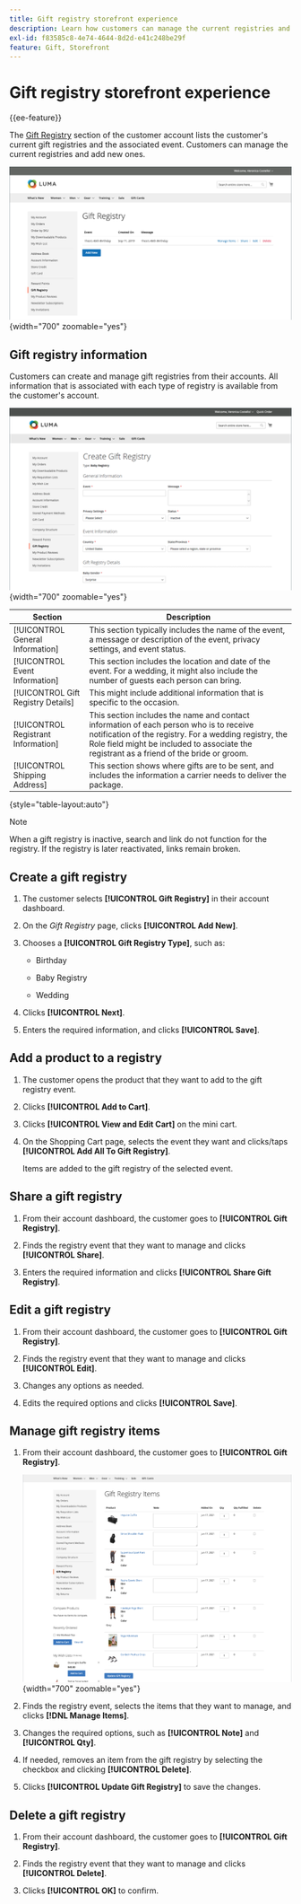 ```yaml
---
title: Gift registry storefront experience
description: Learn how customers can manage the current registries and add new ones in their storefront account.
exl-id: f83585c8-4e74-4644-8d2d-e41c248be29f
feature: Gift, Storefront
---
```

# Gift registry storefront experience

{{ee-feature}}

The [Gift Registry](gift-registries.md) section of the customer account lists the customer's current gift registries and the associated event. Customers can manage the current registries and add new ones.

![Gift Registry](./assets/account-dashboard-gift-registry.png){width="700" zoomable="yes"}

## Gift registry information

Customers can create and manage gift registries from their accounts. All information that is associated with each type of registry is available from the customer's account.

![Example storefront - gift registry information](./assets/gift-registry-create-baby-storefront.png){width="700" zoomable="yes"}

|Section|Description|
|--- |--- |
|[!UICONTROL General Information]|This section typically includes the name of the event, a message or description of the event, privacy settings, and event status.|
|[!UICONTROL Event Information]|This section includes the location and date of the event. For a wedding, it might also include the number of guests each person can bring.|
|[!UICONTROL Gift Registry Details]|This might include additional information that is specific to the occasion.|
|[!UICONTROL Registrant Information]|This section includes the name and contact information of each person who is to receive notification of the  registry. For a wedding registry, the Role field might be included to associate the registrant as a friend of the bride or groom.|
|[!UICONTROL Shipping Address]|This section shows where gifts are to be sent, and includes the information a carrier needs to deliver the package.|

{style="table-layout:auto"}

>[!NOTE]
>
>When a gift registry is inactive, search and link do not function for the registry. If the registry is later reactivated, links remain broken.

## Create a gift registry

1. The customer selects **[!UICONTROL Gift Registry]** in their account dashboard.

1. On the _Gift Registry_ page, clicks **[!UICONTROL Add New]**.

1. Chooses a **[!UICONTROL Gift Registry Type]**, such as:

   - Birthday

   - Baby Registry

   - Wedding

1. Clicks **[!UICONTROL Next]**.

1. Enters the required information, and clicks **[!UICONTROL Save]**.

## Add a product to a registry

1. The customer opens the product that they want to add to the gift registry event.

1. Clicks **[!UICONTROL Add to Cart]**.

1. Clicks **[!UICONTROL View and Edit Cart]** on the mini cart.

1. On the Shopping Cart page, selects the event they want and clicks/taps **[!UICONTROL Add All To Gift Registry]**.

   Items are added to the gift registry of the selected event.

## Share a gift registry

1. From their account dashboard, the customer goes to **[!UICONTROL Gift Registry]**.

1. Finds the registry event that they want to manage and clicks **[!UICONTROL Share]**.

1. Enters the required information and clicks **[!UICONTROL Share Gift Registry]**.

## Edit a gift registry

1. From their account dashboard, the customer goes to **[!UICONTROL Gift Registry]**.

1. Finds the registry event that they want to manage and clicks **[!UICONTROL Edit]**.

1. Changes any options as needed.

1. Edits the required options and clicks **[!UICONTROL Save]**.

## Manage gift registry items

1. From their account dashboard, the customer goes to **[!UICONTROL Gift Registry]**.

   ![Managing gift registry items](./assets/account-dashboard-gift-registry-items-management.png){width="700" zoomable="yes"}

1. Finds the registry event, selects the items that they want to manage, and clicks **[!DNL Manage Items]**.

1. Changes the required options, such as **[!UICONTROL Note]** and **[!UICONTROL Qty]**.

1. If needed, removes an item from the gift registry by selecting the checkbox and clicking **[!UICONTROL Delete]**.

1. Clicks **[!UICONTROL Update Gift Registry]** to save the changes.

## Delete a gift registry

1. From their account dashboard, the customer goes to **[!UICONTROL Gift Registry]**.

1. Finds the registry event that they want to manage and clicks **[!UICONTROL Delete]**.

1. Clicks **[!UICONTROL OK]** to confirm.
